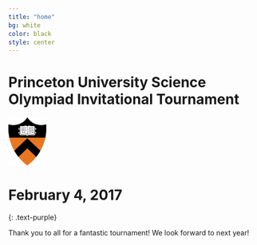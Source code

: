 ```yaml
---
title: "home"
bg: white
color: black
style: center
---
```


# Princeton University Science Olympiad Invitational Tournament


<img src="img/Princeton_shield.png" alt="Princeton University" style="width:15%;"/>

# February 4, 2017
{: .text-purple}


Thank you to all for a fantastic tournament! We look forward to next year!

